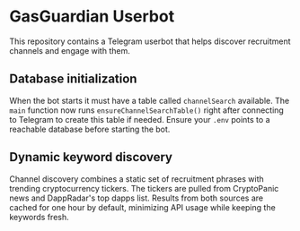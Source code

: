 # GasGuardian Userbot

This repository contains a Telegram userbot that helps discover recruitment channels and engage with them.

## Database initialization

When the bot starts it must have a table called `channelSearch` available. The `main` function now runs `ensureChannelSearchTable()` right after connecting to Telegram to create this table if needed. Ensure your `.env` points to a reachable database before starting the bot.

## Dynamic keyword discovery

Channel discovery combines a static set of recruitment phrases with trending cryptocurrency tickers. The tickers are pulled from CryptoPanic news and DappRadar's top dapps list. Results from both sources are cached for one hour by default, minimizing API usage while keeping the keywords fresh.
